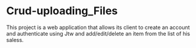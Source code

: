 # Crud-uploading_Files
This project is a web application that allows its client to create an account and authenticate using Jtw and add/edit/delete an item from the list of his saless.
